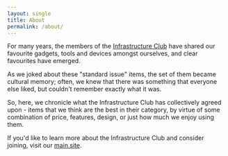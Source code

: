 ```yaml
---
layout: single
title: About
permalink: /about/
---
```


For many years, the members of the [Infrastructure Club](https://infrastructureclub.org) have shared our favourite gadgets, tools and devices amongst ourselves, and clear favourites have emerged.

As we joked about these "standard issue" items, the set of them became cultural memory; often, we knew that there was something that everyone else liked, but couldn't remember exactly what it was.

So, here, we chronicle what the Infrastructure Club has collectively agreed upon - items that we think are the best in their category, by virtue of some combination of price, features, design, or just how much we enjoy using them.

If you'd like to learn more about the Infrastructure Club and consider joining, visit our [main site](https://infrastructureclub.org).
